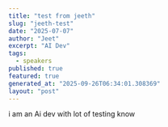 ```yaml
---
title: "test from jeeth"
slug: "jeeth-test"
date: "2025-07-07"
author: "Jeet"
excerpt: "AI Dev"
tags:
  - speakers
published: true
featured: true
generated_at: "2025-09-26T06:34:01.308369"
layout: "post"
---
```


i am an Ai dev with lot of testing know